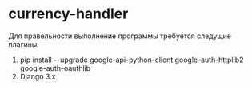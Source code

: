 # currency-handler
Для правельности выполнение программы требуется следущие плагины:

1) pip install --upgrade google-api-python-client google-auth-httplib2 google-auth-oauthlib
2) Django 3.x
